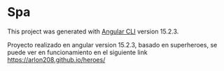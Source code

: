 # Spa

This project was generated with [Angular CLI](https://github.com/angular/angular-cli) version 15.2.3.

Proyecto realizado en angular version 15.2.3, basado en superheroes, se puede ver en funcionamiento en el siguiente link
https://arlon208.github.io/heroes/
